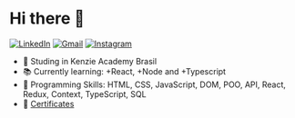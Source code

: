 # Hi there 👋

[![LinkedIn](https://img.shields.io/badge/-jpteixeira-blue?style=flat-square&logo=Linkedin&logoColor=white)](https://www.linkedin.com/in/jpportoteixeira/)
[![Gmail](https://img.shields.io/badge/-Gmail-red?style=flat-square&logo=Gmail&logoColor=white)](mailto:anatrone.gabriel@gmail.com)
[![Instagram](https://img.shields.io/badge/-Instagram-red?style=flat-square&logo=Instagram&logoColor=white)](https://www.instagram.com/anatrone/)

- :school: Studing in Kenzie Academy Brasil
- :books: Currently learning: +React, +Node and +Typescript
- :rocket: Programming Skills: HTML, CSS, JavaScript, DOM, POO, API, React, Redux, Context, TypeScript, SQL 
- :open_file_folder: [Certificates](https://drive.google.com/drive/folders/1gcx2jMorBIDHLFnvIivKPCfpAJig0Ooq?usp=sharing)

<!--
**elitejp/elitejp** is a ✨ _special_ ✨ repository because its `README.md` (this file) appears on your GitHub profile.

Here are some ideas to get you started:

- 🔭 I’m currently working on ...
- 🌱 I’m currently learning ...
- 👯 I’m looking to collaborate on ...
- 🤔 I’m looking for help with ...
- 💬 Ask me about ...
- 📫 How to reach me: ...
- 😄 Pronouns: ...
- ⚡ Fun fact: ...
-->
